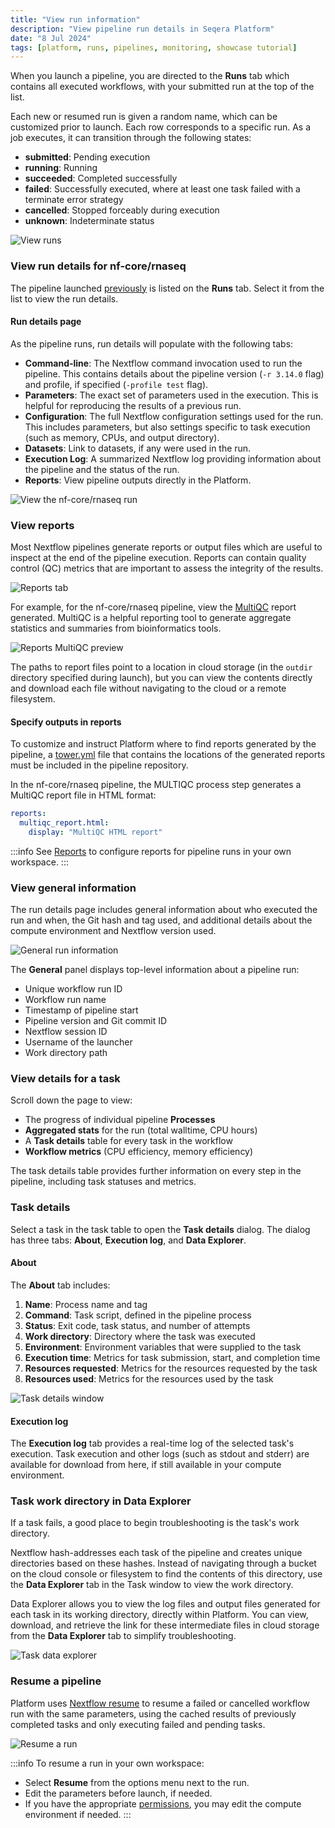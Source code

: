 ```yaml
---
title: "View run information"
description: "View pipeline run details in Seqera Platform"
date: "8 Jul 2024"
tags: [platform, runs, pipelines, monitoring, showcase tutorial]
---
```


When you launch a pipeline, you are directed to the **Runs** tab which contains all executed workflows, with your submitted run at the top of the list.

Each new or resumed run is given a random name, which can be customized prior to launch. Each row corresponds to a specific run. As a job executes, it can transition through the following states:

- **submitted**: Pending execution
- **running**: Running
- **succeeded**: Completed successfully
- **failed**: Successfully executed, where at least one task failed with a terminate error strategy
- **cancelled**: Stopped forceably during execution
- **unknown**: Indeterminate status

![View runs](assets/sp-cloud-view-all-runs.gif)

### View run details for nf-core/rnaseq

The pipeline launched [previously](./launch-pipelines) is listed on the **Runs** tab. Select it from the list to view the run details.

#### Run details page

As the pipeline runs, run details will populate with the following tabs:

- **Command-line**: The Nextflow command invocation used to run the pipeline. This contains details about the pipeline version (`-r 3.14.0` flag) and profile, if specified (`-profile test` flag).
- **Parameters**: The exact set of parameters used in the execution. This is helpful for reproducing the results of a previous run.
- **Configuration**: The full Nextflow configuration settings used for the run. This includes parameters, but also settings specific to task execution (such as memory, CPUs, and output directory).
- **Datasets**: Link to datasets, if any were used in the run.
- **Execution Log**: A summarized Nextflow log providing information about the pipeline and the status of the run.
- **Reports**: View pipeline outputs directly in the Platform.

![View the nf-core/rnaseq run](assets/sp-cloud-run-info.gif)

### View reports

Most Nextflow pipelines generate reports or output files which are useful to inspect at the end of the pipeline execution. Reports can contain quality control (QC) metrics that are important to assess the integrity of the results.

![Reports tab](assets/reports-tab.png)

For example, for the nf-core/rnaseq pipeline, view the [MultiQC](https://docs.seqera.io/multiqc) report generated. MultiQC is a helpful reporting tool to generate aggregate statistics and summaries from bioinformatics tools.

![Reports MultiQC preview](assets/reports-preview.png)

The paths to report files point to a location in cloud storage (in the `outdir` directory specified during launch), but you can view the contents directly and download each file without navigating to the cloud or a remote filesystem.

#### Specify outputs in reports

To customize and instruct Platform where to find reports generated by the pipeline, a [tower.yml](https://github.com/nf-core/rnaseq/blob/master/tower.yml) file that contains the locations of the generated reports must be included in the pipeline repository.

In the nf-core/rnaseq pipeline, the MULTIQC process step generates a MultiQC report file in HTML format:

```yaml
reports:
  multiqc_report.html:
    display: "MultiQC HTML report"
```

:::info
See [Reports](../../reports/overview) to configure reports for pipeline runs in your own workspace.
:::

### View general information

The run details page includes general information about who executed the run and when, the Git hash and tag used, and additional details about the compute environment and Nextflow version used.

![General run information](assets/general-run-details.gif)

The **General** panel displays top-level information about a pipeline run:

- Unique workflow run ID
- Workflow run name
- Timestamp of pipeline start
- Pipeline version and Git commit ID
- Nextflow session ID
- Username of the launcher
- Work directory path

### View details for a task

Scroll down the page to view:

- The progress of individual pipeline **Processes**
- **Aggregated stats** for the run (total walltime, CPU hours)
- A **Task details** table for every task in the workflow
- **Workflow metrics** (CPU efficiency, memory efficiency)

The task details table provides further information on every step in the pipeline, including task statuses and metrics.

### Task details

Select a task in the task table to open the **Task details** dialog. The dialog has three tabs: **About**, **Execution log**, and **Data Explorer**.

#### About

The **About** tab includes:

1. **Name**: Process name and tag
2. **Command**: Task script, defined in the pipeline process
3. **Status**: Exit code, task status, and number of attempts
4. **Work directory**: Directory where the task was executed
5. **Environment**: Environment variables that were supplied to the task
6. **Execution time**: Metrics for task submission, start, and completion time
7. **Resources requested**: Metrics for the resources requested by the task
8. **Resources used**: Metrics for the resources used by the task

![Task details window](assets/task-details.gif)

#### Execution log

The **Execution log** tab provides a real-time log of the selected task's execution. Task execution and other logs (such as stdout and stderr) are available for download from here, if still available in your compute environment.

### Task work directory in Data Explorer

If a task fails, a good place to begin troubleshooting is the task's work directory.

Nextflow hash-addresses each task of the pipeline and creates unique directories based on these hashes. Instead of navigating through a bucket on the cloud console or filesystem to find the contents of this directory, use the **Data Explorer** tab in the Task window to view the work directory.

Data Explorer allows you to view the log files and output files generated for each task in its working directory, directly within Platform. You can view, download, and retrieve the link for these intermediate files in cloud storage from the **Data Explorer** tab to simplify troubleshooting.

![Task data explorer](assets/sp-cloud-task-data-explorer.gif)

### Resume a pipeline

Platform uses [Nextflow resume](../../launch/cache-resume) to resume a failed or cancelled workflow run with the same parameters, using the cached results of previously completed tasks and only executing failed and pending tasks.

![Resume a run](assets/sp-cloud-resume-a-run.gif)

:::info
To resume a run in your own workspace:

- Select **Resume** from the options menu next to the run.
- Edit the parameters before launch, if needed.
- If you have the appropriate [permissions](../../orgs-and-teams/roles), you may edit the compute environment if needed.
  :::
